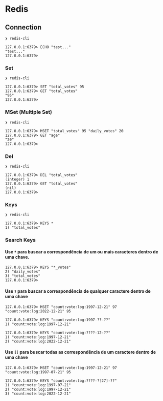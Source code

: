 # Redis

## Connection
```
❯ redis-cli

127.0.0.1:6379> ECHO "test..."
"test..."
127.0.0.1:6379>
```

### Set
```
❯ redis-cli

127.0.0.1:6379> SET "total_votes" 95
127.0.0.1:6379> GET "total_votes"
"95"
127.0.0.1:6379>
```

### MSet (Multiple Set)
```
❯ redis-cli

127.0.0.1:6379> MSET "total_votes" 95 "daily_votes" 20
127.0.0.1:6379> GET "age"
"20"
127.0.0.1:6379>
```

### Del
```
❯ redis-cli

127.0.0.1:6379> DEL "total_votes"
(integer) 1
127.0.0.1:6379> GET "total_votes"
(nil)
127.0.0.1:6379>
```

### Keys
```
❯ redis-cli

127.0.0.1:6379> KEYS *
1) "total_votes"
```

### Search Keys

#### Use `*` para buscar a correspondência de um ou mais caracteres dentro de uma chave.

```
127.0.0.1:6379> KEYS "*_votes"
2) "daily_votes"
3) "total_votes"
127.0.0.1:6379>
```

#### Use `?` para buscar a correspondência de qualquer caractere dentro de uma chave

```
127.0.0.1:6379> MSET "count:vote:log:1997-12-21" 97 "count:vote:log:2022-12-21" 95

127.0.0.1:6379> KEYS "count:vote:log:1997-??-??"
1) "count:vote:log:1997-12-21"

127.0.0.1:6379> KEYS "count:vote:log:????-12-??"
1) "count:vote:log:1997-12-21"
2) "count:vote:log:2022-12-21"
```

#### Use `[]` para buscar todas as correspondência de um caractere dentro de uma chave

```
127.0.0.1:6379> MSET "count:vote:log:1997-12-21" 97 "count:vote:log:1997-07-21" 95

127.0.0.1:6379> KEYS "count:vote:log:????-?[27]-??"
1) "count:vote:log:1997-07-21"
2) "count:vote:log:1997-12-21"
3) "count:vote:log:2022-12-21"
```